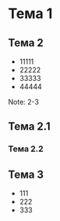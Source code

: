 # Тема 1



## Тема 2

- 11111
- 22222
- 33333
- 44444

Note: 2-3 


## Тема 2.1

### Тема 2.2



## Тема 3

* 111
* 222
* 333